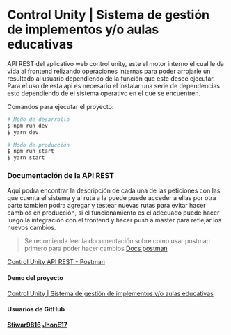 # Control Unity | Sistema de gestión de implementos y/o aulas educativas

API REST del aplicativo web control unity, este el motor interno el cual le da vida al frontend relizando operaciones internas para poder arrojarle un resultado al usuario dependiendo de la función que este desee ejecutar.
Para el uso de esta api es necesario el instalar una serie de dependencias esto dependiendo de el sistema operativo en el que se encuentren.

Comandos para ejecutar el proyecto:

```bash
# Modo de desarrollo
$ npm run dev
$ yarn dev
```

```bash
# Modo de producción
$ npm run start
$ yarn start
```

### Documentación de la API REST

Aquí podra encontrar la descripción de cada una de las peticiones con las que cuenta el sistema y al ruta a la puede puede acceder a ellas por otra parte también podra agregar y testear nuevas rutas para evitar hacer cambios en producción, si el funcionamiento es el adecuado puede hacer luego la integración con el frontend y hacer push a master para reflejar los nuevos cambios.

> Se recomienda leer la documentación sobre como usar postman primero para poder hacer cambios [Docs postman](https://learning.postman.com/docs/publishing-your-api/documenting-your-api/)

[Control Unity API REST - Postman](https://explore.postman.com/templates/10664/controlunity)

#### Demo del proyecto

[Control Unity | Sistema de gestión de implementos y/o aulas educativas](https://controlunity.netlify.app/ "Ir a control unity")

#### Usuarios de GitHub

**[Stiwar9816](https://github.com/Stiwar9816)**
**[JhonE17](https://github.com/JhonE17)**
